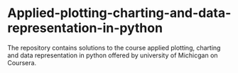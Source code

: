 # Applied-plotting-charting-and-data-representation-in-python

The repository contains solutions to the course applied plotting, charting and data representation in python offered by university of Michicgan on Coursera.

